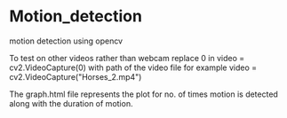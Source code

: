 # Motion_detection
motion detection using opencv

To test on other videos rather than webcam replace 0 in 
video = cv2.VideoCapture(0)
with path of the video file for example 
video = cv2.VideoCapture("Horses_2.mp4")

The graph.html file represents the plot for no. of times motion is detected along with the duration of motion.
